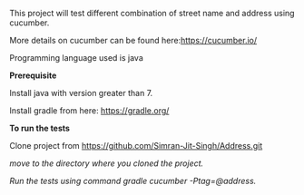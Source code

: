 This project will test different combination of street name and address using cucumber.

More details on cucumber can be found here:https://cucumber.io/

Programming language used is java


**Prerequisite**


Install java with version greater than 7.

Install gradle from here: https://gradle.org/

**To run the tests**

Clone project from https://github.com/Simran-Jit-Singh/Address.git

_move to the directory where you cloned the project._

_Run the tests using command gradle cucumber -Ptag=@address._

